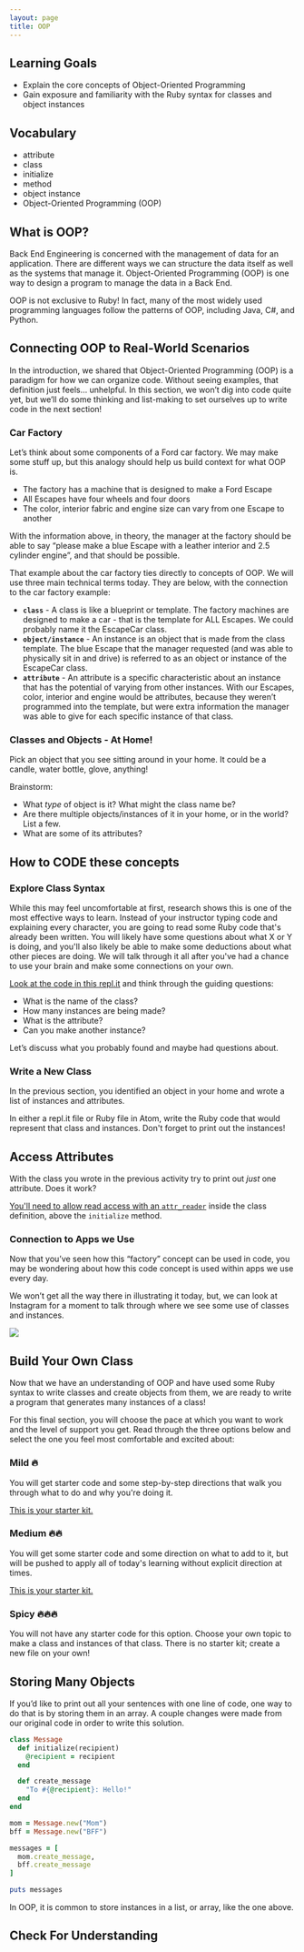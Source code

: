 ```yaml
---
layout: page
title: OOP
---
```


## Learning Goals

- Explain the core concepts of Object-Oriented Programming
- Gain exposure and familiarity with the Ruby syntax for classes and object instances

## Vocabulary

- attribute
- class
- initialize
- method
- object instance
- Object-Oriented Programming (OOP)

## What is OOP?

Back End Engineering is concerned with the management of data for an application. There are different ways we can structure the data itself as well as the systems that manage it. Object-Oriented Programming (OOP) is one way to design a program to manage the data in a Back End.

OOP is not exclusive to Ruby! In fact, many of the most widely used programming languages follow the patterns of OOP, including Java, C#, and Python.

## Connecting OOP to Real-World Scenarios

In the introduction, we shared that Object-Oriented Programming (OOP) is a paradigm for how we can organize code. Without seeing examples, that definition just feels… unhelpful. In this section, we won’t dig into code quite yet, but we’ll do some thinking and list-making to set ourselves up to write code in the next section!

### Car Factory

Let’s think about some components of a Ford car factory. We may make some stuff up, but this analogy should help us build context for what OOP is.
- The factory has a machine that is designed to make a Ford Escape
- All Escapes have four wheels and four doors
- The color, interior fabric and engine size can vary from one Escape to another

With the information above, in theory, the manager at the factory should be able to say “please make a blue Escape with a leather interior and 2.5 cylinder engine”, and that should be possible.

That example about the car factory ties directly to concepts of OOP. We will use three main technical terms today. They are below, with the connection to the car factory example:

- **`class`** - A class is like a blueprint or template. The factory machines are designed to make a car - that is the template for ALL Escapes. We could probably name it the EscapeCar class.
- **`object/instance`** - An instance is an object that is made from the class template. The blue Escape that the manager requested (and was able to physically sit in and drive) is referred to as an object or instance of the EscapeCar class.
- **`attribute`** - An attribute is a specific characteristic about an instance that has the potential of varying from other instances. With our Escapes, color, interior and engine would be attributes, because they weren’t programmed into the template, but were extra information the manager was able to give for each specific instance of that class.

### Classes and Objects - At Home!

Pick an object that you see sitting around in your home. It could be a candle, water bottle, glove, anything!

Brainstorm:
- What _type_ of object is it? What might the class name be?
- Are there multiple objects/instances of it in your home, or in the world? List a few.
- What are some of its attributes?

## How to CODE these concepts

### Explore Class Syntax

While this may feel uncomfortable at first, research shows this is one of the most effective ways to learn. Instead of your instructor typing code and explaining every character, you are going to read some Ruby code that's already been written. You will likely have some questions about what X or Y is doing, and you'll also likely be able to make some deductions about what other pieces are doing. We will talk through it all after you've had a chance to use your brain and make some connections on your own.

[Look at the code in this repl.it](https://replit.com/@turingschool/oop-intro-ford-escape#main.rb) and think through the guiding questions:

- What is the name of the class?
- How many instances are being made?
- What is the attribute?
- Can you make another instance?

Let’s discuss what you probably found and maybe had questions about.

### Write a New Class

In the previous section, you identified an object in your home and wrote a list of instances and attributes.

In either a repl.it file or Ruby file in Atom, write the Ruby code that would represent that class and instances. Don't forget to print out the instances!

## Access Attributes

With the class you wrote in the previous activity try to print out _just_ one attribute. Does it work?

[You'll need to allow read access with an `attr_reader`](https://www.educative.io/edpresso/what-is-attrreader-in-ruby) inside the class definition, above the `initialize` method.

### Connection to Apps we Use

Now that you’ve seen how this “factory” concept can be used in code, you may be wondering about how this code concept is used within apps we use every day.

We won’t get all the way there in illustrating it today, but, we can look at Instagram for a moment to talk through where we see some use of classes and instances.

<img src="https://try.turing.edu/popup-oop/assets/instagram-oop.png">

## Build Your Own Class

Now that we have an understanding of OOP and have used some Ruby syntax to write classes and create objects from them, we are ready to write a program that generates many instances of a class!

For this final section, you will choose the pace at which you want to work and the level of support you get. Read through the three options below and select the one you feel most comfortable and excited about:

<div class="try-it">
  <h3>Mild 🔥</h3> 
  <p>You will get starter code and some step-by-step directions that walk you through what to do and why you're doing it.</p>
  <p><a href="https://replit.com/@turingschool/oop-mild-starter#main.rb">This is your starter kit.</a></p>
</div>

<div class="try-it">
  <h3>Medium 🔥🔥</h3> 
  <p>You will get some starter code and some direction on what to add to it, but will be pushed to apply all of today's learning without explicit direction at times.</p>
  <p><a href="https://replit.com/@turingschool/oop-medium-starter#main.rb">This is your starter kit.</a></p>
</div>

<div class="try-it">
  <h3>Spicy 🔥🔥🔥</h3> 
  <p>You will not have any starter code for this option. Choose your own topic to make a class and instances of that class. There is no starter kit; create a new file on your own!</p>
</div>

## Storing Many Objects

If you’d like to print out all your sentences with one line of code, one way to do that is by storing them in an array. A couple changes were made from our original code in order to write this solution.

```ruby
class Message
  def initialize(recipient)
    @recipient = recipient
  end

  def create_message
    "To #{@recipient}: Hello!"
  end
end

mom = Message.new("Mom")
bff = Message.new("BFF")

messages = [
  mom.create_message,
  bff.create_message
]

puts messages
```

In OOP, it is common to store instances in a list, or array, like the one above.

## Check For Understanding


<br>
<br>
<br>